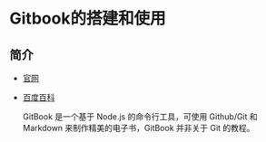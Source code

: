 # Gitbook的搭建和使用

## 简介

- [官网](https://www.gitbook.com/)

- [百度百科](https://baike.baidu.com/item/GitBook/17969908?fr=aladdin)

    GitBook 是一个基于 Node.js 的命令行工具，可使用 Github/Git 和 Markdown 来制作精美的电子书，GitBook 并非关于 Git 的教程。

